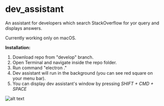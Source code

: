 # dev_assistant

An assistant for developers which search StackOverflow for yor query and displays answers.

Currently working only on macOS.

**Installation:** <br />
  1. Download repo from "develop" branch. <br />
  2. Open Terminal and navigate inside the repo folder. <br />
  3. Run command "electron ." <br />
  4. Dev assistant will run in the background (you can see red square on your menu bar). <br />
  5. You can display dev assistant's window by pressing *SHIFT + CMD + SPACE* <br />

![alt text](https://i.imgur.com/TfmScLg.png)
